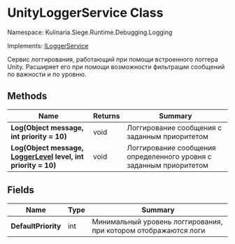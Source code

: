 # UnityLoggerService Class

Namespace: Kulinaria.Siege.Runtime.Debugging.Logging

Implements: [ILoggerService](ILoggerService.md)

Сервис логгирования, работающий при помощи встроенного логгера Unity. Расширяет его при помощи возможности фильтрации сообщений по важности и по уровню.
## Methods

| Name                                                                            | Returns | Summary                                                            |
|---------------------------------------------------------------------------------|---------|--------------------------------------------------------------------|
| **Log(Object message, int priority = 10)**                                      | void    | Логгирование сообщения с заданным приоритетом                      |
| **Log(Object message, [LoggerLevel](LoggerLevel.md) level, int priority = 10)** | void    | Логгирование сообщения определенного уровня с заданным приоритетом |
## Fields

| Name                | Type | Summary                                                         |
|---------------------|------|-----------------------------------------------------------------|
| **DefaultPriority** | int  | Минимальный уровень логгирования, при котором отображаются логи |
